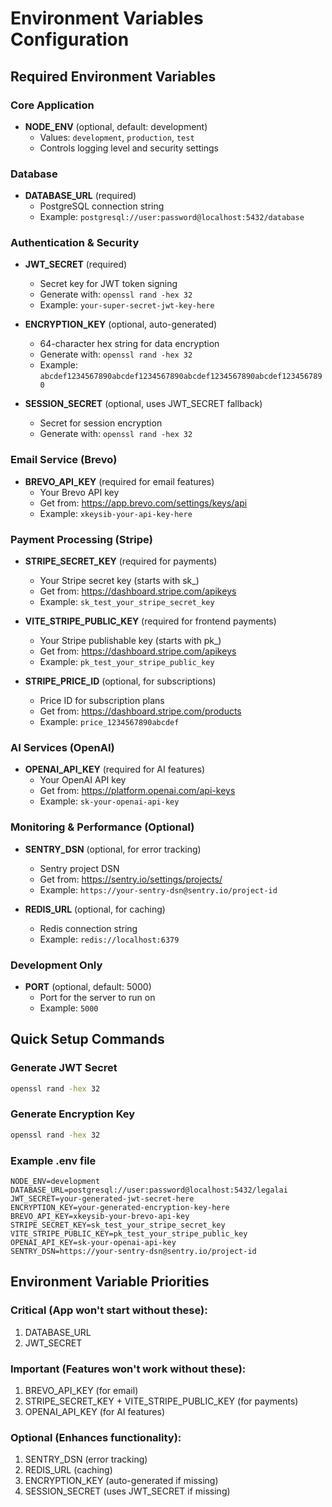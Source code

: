 # Environment Variables Configuration

## Required Environment Variables

### Core Application
- **NODE_ENV** (optional, default: development)
  - Values: `development`, `production`, `test`
  - Controls logging level and security settings

### Database
- **DATABASE_URL** (required)
  - PostgreSQL connection string
  - Example: `postgresql://user:password@localhost:5432/database`

### Authentication & Security
- **JWT_SECRET** (required)
  - Secret key for JWT token signing
  - Generate with: `openssl rand -hex 32`
  - Example: `your-super-secret-jwt-key-here`

- **ENCRYPTION_KEY** (optional, auto-generated)
  - 64-character hex string for data encryption
  - Generate with: `openssl rand -hex 32`
  - Example: `abcdef1234567890abcdef1234567890abcdef1234567890abcdef1234567890`

- **SESSION_SECRET** (optional, uses JWT_SECRET fallback)
  - Secret for session encryption
  - Generate with: `openssl rand -hex 32`

### Email Service (Brevo)
- **BREVO_API_KEY** (required for email features)
  - Your Brevo API key
  - Get from: https://app.brevo.com/settings/keys/api
  - Example: `xkeysib-your-api-key-here`

### Payment Processing (Stripe)
- **STRIPE_SECRET_KEY** (required for payments)
  - Your Stripe secret key (starts with sk_)
  - Get from: https://dashboard.stripe.com/apikeys
  - Example: `sk_test_your_stripe_secret_key`

- **VITE_STRIPE_PUBLIC_KEY** (required for frontend payments)
  - Your Stripe publishable key (starts with pk_)
  - Get from: https://dashboard.stripe.com/apikeys
  - Example: `pk_test_your_stripe_public_key`

- **STRIPE_PRICE_ID** (optional, for subscriptions)
  - Price ID for subscription plans
  - Get from: https://dashboard.stripe.com/products
  - Example: `price_1234567890abcdef`

### AI Services (OpenAI)
- **OPENAI_API_KEY** (required for AI features)
  - Your OpenAI API key
  - Get from: https://platform.openai.com/api-keys
  - Example: `sk-your-openai-api-key`

### Monitoring & Performance (Optional)
- **SENTRY_DSN** (optional, for error tracking)
  - Sentry project DSN
  - Get from: https://sentry.io/settings/projects/
  - Example: `https://your-sentry-dsn@sentry.io/project-id`

- **REDIS_URL** (optional, for caching)
  - Redis connection string
  - Example: `redis://localhost:6379`

### Development Only
- **PORT** (optional, default: 5000)
  - Port for the server to run on
  - Example: `5000`

## Quick Setup Commands

### Generate JWT Secret
```bash
openssl rand -hex 32
```

### Generate Encryption Key
```bash
openssl rand -hex 32
```

### Example .env file
```env
NODE_ENV=development
DATABASE_URL=postgresql://user:password@localhost:5432/legalai
JWT_SECRET=your-generated-jwt-secret-here
ENCRYPTION_KEY=your-generated-encryption-key-here
BREVO_API_KEY=xkeysib-your-brevo-api-key
STRIPE_SECRET_KEY=sk_test_your_stripe_secret_key
VITE_STRIPE_PUBLIC_KEY=pk_test_your_stripe_public_key
OPENAI_API_KEY=sk-your-openai-api-key
SENTRY_DSN=https://your-sentry-dsn@sentry.io/project-id
```

## Environment Variable Priorities

### Critical (App won't start without these):
1. DATABASE_URL
2. JWT_SECRET

### Important (Features won't work without these):
1. BREVO_API_KEY (for email)
2. STRIPE_SECRET_KEY + VITE_STRIPE_PUBLIC_KEY (for payments)
3. OPENAI_API_KEY (for AI features)

### Optional (Enhances functionality):
1. SENTRY_DSN (error tracking)
2. REDIS_URL (caching)
3. ENCRYPTION_KEY (auto-generated if missing)
4. SESSION_SECRET (uses JWT_SECRET if missing)